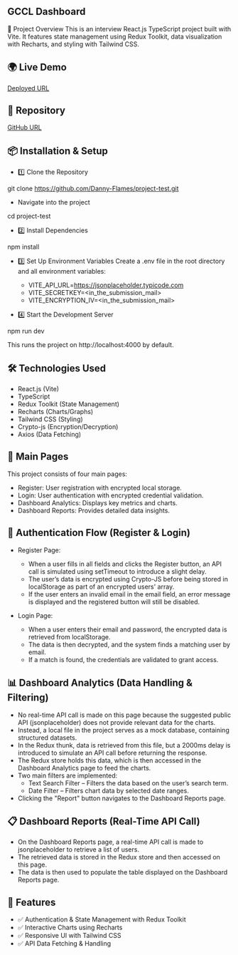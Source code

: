 
## GCCL Dashboard
🚀 Project Overview
This is an interview React.js TypeScript project built with Vite. It features state management using Redux Toolkit, data visualization with Recharts, and styling with Tailwind CSS.

## 🌍 Live Demo
[Deployed URL](https://gems-dashboard.vercel.app/auth/login)

## 📂 Repository
[GitHub URL](https://github.com/Danny-Flames/project-test.git)

## 📦 Installation & Setup
- 1️⃣ Clone the Repository

git clone https://github.com/Danny-Flames/project-test.git

- Navigate into the project

cd project-test

- 2️⃣ Install Dependencies

npm install

- 3️⃣ Set Up Environment Variables
Create a .env file in the root directory and all environment variables:

    - VITE_API_URL=https://jsonplaceholder.typicode.com
    - VITE_SECRETKEY=<in_the_submission_mail>
    - VITE_ENCRYPTION_IV=<in_the_submission_mail>

- 4️⃣ Start the Development Server

npm run dev

This runs the project on http://localhost:4000 by default.

## 🛠️ Technologies Used
- React.js (Vite)
- TypeScript
- Redux Toolkit (State Management)
- Recharts (Charts/Graphs)
- Tailwind CSS (Styling)
- Crypto-js (Encryption/Decryption)
- Axios (Data Fetching)

## 📌 Main Pages
This project consists of four main pages:

- Register: User registration with encrypted local storage.
- Login: User authentication with encrypted credential validation.
- Dashboard Analytics: Displays key metrics and charts.
- Dashboard Reports: Provides detailed data insights.

## 🔐 Authentication Flow (Register & Login)
- Register Page:
    - When a user fills in all fields and clicks the Register button, an API call is simulated using setTimeout to introduce a slight delay.
    - The user’s data is encrypted using Crypto-JS before being stored in localStorage as part of an encrypted users' array.
    - If the user enters an invalid email in the email field, an error message is displayed and the registered button will still be disabled.

- Login Page:
    - When a user enters their email and password, the encrypted data is retrieved from localStorage.
    - The data is then decrypted, and the system finds a matching user by email.
    - If a match is found, the credentials are validated to grant access.

## 📊 Dashboard Analytics (Data Handling & Filtering)
- No real-time API call is made on this page because the suggested public API (jsonplaceholder) does not provide relevant data for the charts.
- Instead, a local file in the project serves as a mock database, containing structured datasets.
- In the Redux thunk, data is retrieved from this file, but a 2000ms delay is introduced to simulate an API call before returning the response.
- The Redux store holds this data, which is then accessed in the Dashboard Analytics page to feed the charts.
- Two main filters are implemented:
    - Text Search Filter – Filters the data based on the user’s search term.
    - Date Filter – Filters chart data by selected date ranges.
- Clicking the "Report" button navigates to the Dashboard Reports page.

## 📋 Dashboard Reports (Real-Time API Call)
- On the Dashboard Reports page, a real-time API call is made to jsonplaceholder to retrieve a list of users.
- The retrieved data is stored in the Redux store and then accessed on this page.
- The data is then used to populate the table displayed on the Dashboard Reports page.

## 📌 Features
- ✅ Authentication & State Management with Redux Toolkit
- ✅ Interactive Charts using Recharts
- ✅ Responsive UI with Tailwind CSS
- ✅ API Data Fetching & Handling
